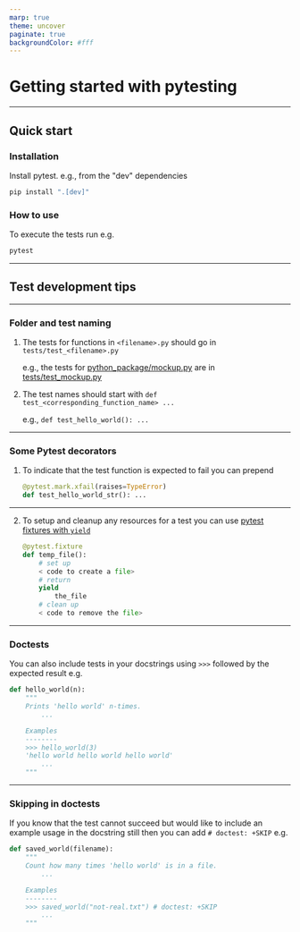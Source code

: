 ```yaml
---
marp: true
theme: uncover
paginate: true
backgroundColor: #fff
---
```


# **Getting started with pytesting**

---

## Quick start

### Installation
Install pytest. e.g., from the "dev" dependencies
```bash
pip install ".[dev]"
```

### How to use
To execute the tests run e.g.
```bash
pytest
```

---

## Test development tips

---

### Folder and test naming
1. The tests for functions in `<filename>.py` should go in `tests/test_<filename>.py`
    
    e.g., the tests for [python_package/mockup.py](../src/python_package/mockup.py) are in [tests/test_mockup.py](test_mockup.py)

2. The test names should start with `def test_<corresponding_function_name> ...` 

    e.g., `def test_hello_world(): ...`

---

### Some Pytest decorators

1. To indicate that the test function is expected to fail you can prepend
    ```python
    @pytest.mark.xfail(raises=TypeError)
    def test_hello_world_str(): ...
    ```

---

2. To setup and cleanup any resources for a test you can use [pytest fixtures with `yield`](https://dev.to/dawidbeno/understanding-yield-in-pytest-fixtures-4m38)

    ```python
    @pytest.fixture
    def temp_file():
        # set up
        < code to create a file>
        # return
        yield
            the_file
        # clean up
        < code to remove the file>
    ```

---

### Doctests

You can also include tests in your docstrings using `>>>` followed by the expected result e.g.

```python
def hello_world(n):
    """
    Prints 'hello world' n-times.
        ...

    Examples
    --------
    >>> hello_world(3)
    'hello world hello world hello world'
        ...
    """
```

---

### Skipping in doctests

If you know that the test cannot succeed but would like to include an example usage in the docstring still then you can add `# doctest: +SKIP` e.g.

```python
def saved_world(filename):
    """
    Count how many times 'hello world' is in a file.
        ...

    Examples
    --------
    >>> saved_world("not-real.txt") # doctest: +SKIP
        ...
    """
```



